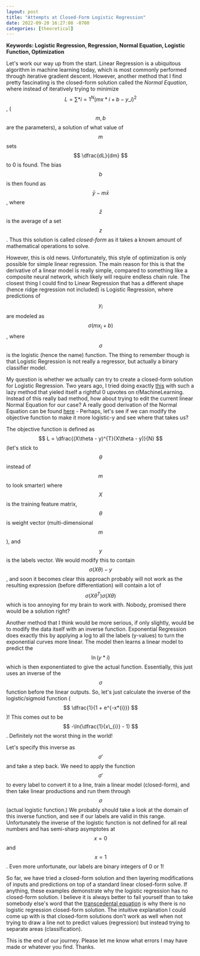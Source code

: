 ```yaml
---
layout: post
title: "Attempts at Closed-Form Logistic Regression"
date: 2022-09-20 16:27:08 -0700
categories: [theoretical]
---
```


<script src="https://cdn.mathjax.org/mathjax/latest/MathJax.js?config=TeX-AMS-MML_HTMLorMML" type="text/javascript"></script>

**Keywords: Logistic Regression, Regression, Normal Equation, Logistic Function, Optimization**

Let's work our way up from the start. Linear Regression is a ubiquitous algorithm in machine learning today, which is most commonly performed through iterative gradient descent. However, another method that I find pretty fascinating is the closed-form solution called the _Normal Equation_, where instead of iteratively trying to minimize $$ L = \sum*{i=1}^{N} (mx*{i} + b - y\_{i})^2 $$, ($${m, b}$$ are the parameters), a solution of what value of $$ m $$ sets $$ \dfrac{dL}{dm} $$ to 0 is found. The bias $$ b $$ is then found as $$ \bar{y} - m\bar{x} $$, where $$ \bar{z} $$ is the average of a set $$ z $$. Thus this solution is called _closed-form_ as it takes a known amount of mathematical operations to solve.

However, this is old news. Unfortunately, this style of optimization is only possible for simple linear regression. The main reason for this is that the derivative of a linear model is really simple, compared to something like a composite neural network, which likely will require endless chain rule. The closest thing I could find to Linear Regression that has a different shape (hence ridge regression not included) is Logistic Regression, where predictions of $$y_{i}$$ are modeled as $$\sigma(mx_{i} + b)$$, where $$\sigma$$ is the logistic (hence the name) function. The thing to remember though is that Logistic Regression is not really a regressor, but actually a binary classifier model.

My question is whether we actually can try to create a closed-form solution for Logistic Regression. Two years ago, I tried doing exactly [this](https://www.reddit.com/r/MachineLearning/comments/no5q8j/p_potential_logistic_regression_closed_form/) with such a lazy method that yieled itself a rightful 0 upvotes on r/MachineLearning. Instead of this really bad method, how about trying to edit the current linear Normal Equation for our case? A really good derivation of the Normal Equation can be found [here](https://eli.thegreenplace.net/2014/derivation-of-the-normal-equation-for-linear-regression/) - Perhaps, let's see if we can modify the objective function to make it more logistic-y and see where that takes us?

The objective function is defined as $$ L = \dfrac{(X\theta - y)^{T}(X\theta - y)}{N} $$ (let's stick to $$\theta$$ instead of $$ m $$ to look smarter) where $$ X $$ is the training feature matrix, $$ \theta $$ is weight vector (multi-dimensional $$ m $$), and $$ y $$ is the labels vector. We would modify this to contain $$ \sigma(X\theta)- y $$, and soon it becomes clear this approach probably will not work as the resulting expression (before differentiation) will contain a lot of $$\sigma(X\theta^{T})\sigma(X\theta)$$ which is too annoying for my brain to work with. Nobody, promised there would be a solution right?

Another method that I think would be more serious, if only slightly, would be to modify the data itself with an inverse function. Exponential Regression does exactly this by applying a log to all the labels (y-values) to turn the exponential curves more linear. The model then learns a linear model to predict the $$ \ln(y*{i}) $$ which is then exponentiated to give the actual function. Essentially, this just uses an inverse of the $$ \sigma $$ function before the linear outputs. So, let's just calculate the inverse of the logistic/sigmoid function
($$ \dfrac{1}{1 + e^{-x*{i}}} $$)! This comes out to be $$ -\ln(\dfrac{1}{x\_{i}} - 1) $$. Definitely not the worst thing in the world!

Let's specify this inverse as $$ \sigma' $$ and take a step back. We need to apply the function $$ \sigma' $$ to every label to convert it to a line, train a linear model (closed-form), and then take linear productions and run them through $$ \sigma $$ (actual logistic function.) We probably should take a look at the domain of this inverse function, and see if our labels are valid in this range. Unfortunately the inverse of the logistic function is not defined for all real numbers and has semi-sharp asymptotes at $$x=0$$ and $$x=1$$. Even more unfortunate, our labels are binary integers of 0 or 1!

So far, we have tried a closed-form solution and then layering modifications of inputs and predictions on top of a standard linear closed-form solve. If anything, these examples demonstrate why the logistic regression has no closed-form solution. I believe it is always better to fail yourself than to take somebody else's word that the [transcedental equation](https://youtu.be/32ZemGEYraY?t=76) is why there is no logistic regression closed-form solution. The intuitive explanation I could come up with is that closed-form solutions don't work as well when not trying to draw a line not to predict values (regression) but instead trying to separate areas (classification).

This is the end of our journey. Please let me know what errors I may have made or whatever you find. Thanks.
